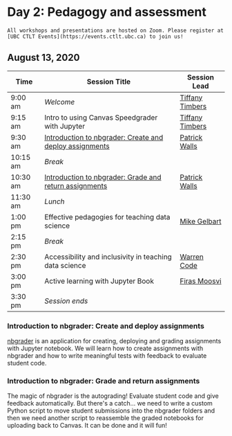 # Day 2:  Pedagogy and assessment

```{important}
All workshops and presentations are hosted on Zoom. Please register at [UBC CTLT Events](https://events.ctlt.ubc.ca) to join us!
```

## August 13, 2020

| Time | Session Title | Session Lead |
| -- | -- | -- |
| 9:00 am  | *Welcome* | [Tiffany Timbers](speakers.html#tiffany-timbers) |
| 9:15 am  | Intro to using Canvas Speedgrader with Jupyter | [Tiffany Timbers](speakers.html#tiffany-timbers) |
| 9:30 am  | [Introduction to nbgrader: Create and deploy assignments](#introduction-to-nbgrader-create-and-deploy-assignments) | [Patrick Walls](speakers.html#patrick-walls) |
| 10:15 am | *Break* | |
| 10:30 am | [Introduction to nbgrader: Grade and return assignments](#introduction-to-nbgrader-grade-and-return-assignments) | [Patrick Walls](speakers.html#patrick-walls) |
| 11:30 am | *Lunch* | |
| 1:00 pm  | Effective pedagogies for teaching data science | [Mike Gelbart](speakers.html#mike-gelbart) |
| 2:15 pm  | *Break* | |
| 2:30 pm  | Accessibility and inclusivity in teaching data science | [Warren Code](speakers.html#warren-code) |
| 3:00 pm  | Active learning with Jupyter Book | [Firas Moosvi](speakers.html#firas-moosvi) |
| 3:30 pm  | *Session ends* | |

### Introduction to nbgrader: Create and deploy assignments

[nbgrader](https://nbgrader.readthedocs.io) is an application for creating, deploying and grading assignments with Jupyter notebook. We will learn how to create assignments with nbgrader and how to write meaningful tests with feedback to evaluate student code.

### Introduction to nbgrader: Grade and return assignments

The magic of nbgrader is the autograding! Evaluate student code and give feedback automatically. But there's a catch... we need to write a custom Python script to move student submissions into the nbgrader folders and then we need another script to reassemble the graded notebooks for uploading back to Canvas. It can be done and it will fun!
